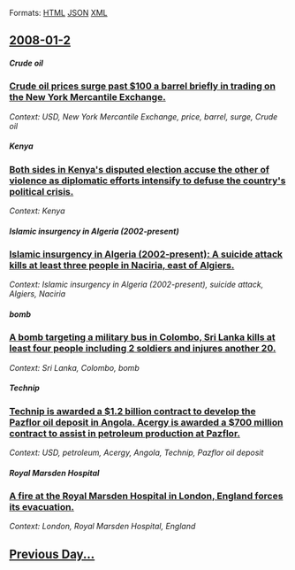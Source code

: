
Formats: [HTML](2008/01/2/index.html)  [JSON](2008/01/2/index.json)  [XML](2008/01/2/index.xml)  

## [2008-01-2](/news/2008/01/2/index.md)

##### Crude oil
### [ Crude oil prices surge past $100 a barrel briefly in trading on the New York Mercantile Exchange. ](/news/2008/01/2/crude-oil-prices-surge-past-100-a-barrel-briefly-in-trading-on-the-new-york-mercantile-exchange.md)
_Context: USD, New York Mercantile Exchange, price, barrel, surge, Crude oil_

##### Kenya
### [ Both sides in Kenya's disputed election accuse the other of violence as diplomatic efforts intensify to defuse the country's political crisis. ](/news/2008/01/2/both-sides-in-kenya-s-disputed-election-accuse-the-other-of-violence-as-diplomatic-efforts-intensify-to-defuse-the-country-s-political-cris.md)
_Context: Kenya_

##### Islamic insurgency in Algeria (2002-present)
### [ Islamic insurgency in Algeria (2002-present): A suicide attack kills at least three people in Naciria, east of Algiers. ](/news/2008/01/2/islamic-insurgency-in-algeria-2002apresent-a-suicide-attack-kills-at-least-three-people-in-naciria-east-of-algiers.md)
_Context: Islamic insurgency in Algeria (2002-present), suicide attack, Algiers, Naciria_

##### bomb
### [ A bomb targeting a military bus in Colombo, Sri Lanka kills at least four people including 2 soldiers and injures another 20. ](/news/2008/01/2/a-bomb-targeting-a-military-bus-in-colombo-sri-lanka-kills-at-least-four-people-including-2-soldiers-and-injures-another-20.md)
_Context: Sri Lanka, Colombo, bomb_

##### Technip
### [ Technip is awarded a $1.2 billion contract to develop the Pazflor oil deposit in Angola. Acergy is awarded a $700 million contract to assist in petroleum production at Pazflor. ](/news/2008/01/2/technip-is-awarded-a-1-2-billion-contract-to-develop-the-pazflor-oil-deposit-in-angola-acergy-is-awarded-a-700-million-contract-to-assis.md)
_Context: USD, petroleum, Acergy, Angola, Technip, Pazflor oil deposit_

##### Royal Marsden Hospital
### [ A fire at the Royal Marsden Hospital in London, England forces its evacuation. ](/news/2008/01/2/a-fire-at-the-royal-marsden-hospital-in-london-england-forces-its-evacuation.md)
_Context: London, Royal Marsden Hospital, England_

## [Previous Day...](/news/2008/01/1/index.md)

